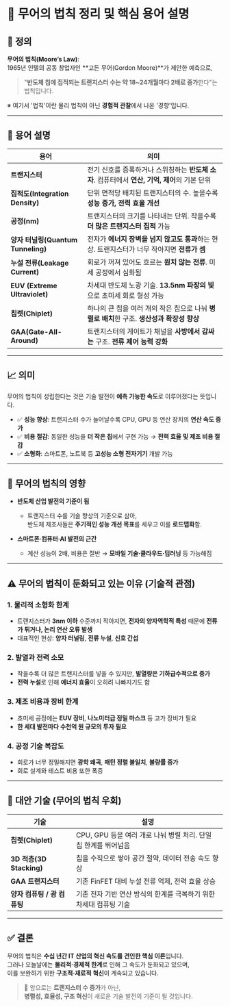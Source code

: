 # 📘 무어의 법칙 정리 및 핵심 용어 설명

## 🔹 정의
**무어의 법칙(Moore’s Law)**:  
1965년 인텔의 공동 창업자인 **고든 무어(Gordon Moore)**가 제안한 예측으로,  
> "**반도체 칩에 집적되는 트랜지스터 수는 약 18~24개월마다 2배로 증가**한다"는 법칙입니다.

※ 여기서 '법칙'이란 물리 법칙이 아닌 **경험적 관찰**에서 나온 '경향'입니다.

---

## 🔹 용어 설명

| 용어 | 의미 |
|------|------|
| **트랜지스터** | 전기 신호를 증폭하거나 스위칭하는 **반도체 소자**. 컴퓨터에서 **연산, 기억, 제어**의 기본 단위 |
| **집적도(Integration Density)** | 단위 면적당 배치된 트랜지스터의 수. 높을수록 **성능 증가, 전력 효율 개선** |
| **공정(nm)** | 트랜지스터의 크기를 나타내는 단위. 작을수록 **더 많은 트랜지스터 집적** 가능 |
| **양자 터널링(Quantum Tunneling)** | 전자가 **에너지 장벽을 넘지 않고도 통과**하는 현상. 트랜지스터가 너무 작아지면 **전류가 셈** |
| **누설 전류(Leakage Current)** | 회로가 꺼져 있어도 흐르는 **원치 않는 전류**. 미세 공정에서 심화됨 |
| **EUV (Extreme Ultraviolet)** | 차세대 반도체 노광 기술. **13.5nm 파장의 빛**으로 초미세 회로 형성 가능 |
| **칩렛(Chiplet)** | 하나의 큰 칩을 여러 개의 작은 칩으로 나눠 **병렬로 배치**한 구조. **생산성과 확장성 향상** |
| **GAA(Gate-All-Around)** | 트랜지스터의 게이트가 채널을 **사방에서 감싸는** 구조. **전류 제어 능력 강화** |

---

## 📈 의미
무어의 법칙이 성립한다는 것은 기술 발전이 **예측 가능한 속도**로 이루어졌다는 뜻입니다.

- ✅ **성능 향상**: 트랜지스터 수가 늘어날수록 CPU, GPU 등 연산 장치의 **연산 속도 증가**
- ✅ **비용 절감**: 동일한 성능을 **더 작은 칩**에서 구현 가능 → **전력 효율 및 제조 비용 절감**
- ✅ **소형화**: 스마트폰, 노트북 등 **고성능 소형 전자기기** 개발 가능

---

## 📌 무어의 법칙의 영향
- **반도체 산업 발전의 기준이 됨**  
  - 트랜지스터 수를 기술 향상의 기준으로 삼아,  
    반도체 제조사들은 **주기적인 성능 개선 목표**를 세우고 이를 **로드맵화**함.

- **스마트폰·컴퓨터·AI 발전의 근간**  
  - 계산 성능이 2배, 비용은 절반 → **모바일 기술·클라우드·딥러닝** 등 가능해짐

---

## ⚠️ 무어의 법칙이 둔화되고 있는 이유 (기술적 관점)

### 1. 물리적 소형화 한계
- 트랜지스터가 **3nm 이하** 수준까지 작아지면,
  **전자의 양자역학적 특성** 때문에 **전류가 튀거나, 논리 연산 오류 발생**
- 대표적인 현상: **양자 터널링**, **전류 누설**, **신호 간섭**

### 2. 발열과 전력 소모
- 작을수록 더 많은 트랜지스터를 넣을 수 있지만, **발열량은 기하급수적으로 증가**
- **전력 누설**로 인해 **에너지 효율**이 오히려 나빠지기도 함

### 3. 제조 비용과 장비 한계
- 초미세 공정에는 **EUV 장비**, **나노미터급 정밀 마스크** 등 고가 장비가 필요
- **한 세대 발전마다 수천억 원 규모의 투자 필요**

### 4. 공정 기술 복잡도
- 회로가 너무 정밀해지면 **광학 왜곡**, **패턴 정렬 불일치**, **불량률 증가**
- 회로 설계와 테스트 비용 또한 폭증

---

## 🔄 대안 기술 (무어의 법칙 우회)

| 기술 | 설명 |
|------|------|
| **칩렛(Chiplet)** | CPU, GPU 등을 여러 개로 나눠 병렬 처리. 단일 칩 한계를 뛰어넘음 |
| **3D 적층(3D Stacking)** | 칩을 수직으로 쌓아 공간 절약, 데이터 전송 속도 향상 |
| **GAA 트랜지스터** | 기존 FinFET 대비 누설 전류 억제, 전력 효율 상승 |
| **양자 컴퓨팅 / 광 컴퓨팅** | 기존 전자 기반 연산 방식의 한계를 극복하기 위한 차세대 컴퓨팅 기술 |

---

## ✅ 결론
무어의 법칙은 **수십 년간 IT 산업의 혁신 속도를 견인한 핵심 이론**입니다.  
그러나 오늘날에는 **물리적·경제적 한계**로 인해 그 속도가 둔화되고 있으며,  
이를 보완하기 위한 **구조적·재료적 혁신**이 계속되고 있습니다.

> 📌 앞으로는 **트랜지스터 수 증가**가 아닌,  
> **병렬성, 효율성, 구조 혁신**이 새로운 기술 발전의 기준이 될 것입니다.